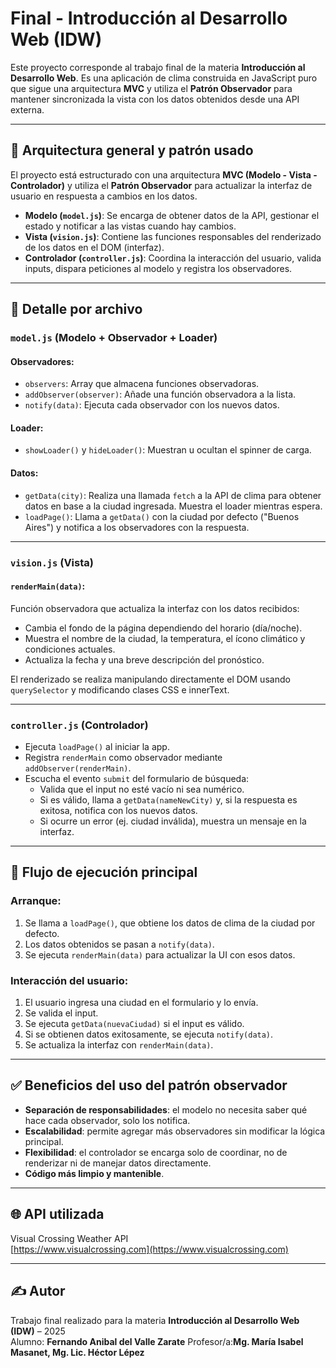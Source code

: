 # Final - Introducción al Desarrollo Web (IDW)

Este proyecto corresponde al trabajo final de la materia **Introducción al Desarrollo Web**. Es una aplicación de clima construida en JavaScript puro que sigue una arquitectura **MVC** y utiliza el **Patrón Observador** para mantener sincronizada la vista con los datos obtenidos desde una API externa.

---

## 🧠 Arquitectura general y patrón usado

El proyecto está estructurado con una arquitectura **MVC (Modelo - Vista - Controlador)** y utiliza el **Patrón Observador** para actualizar la interfaz de usuario en respuesta a cambios en los datos.

- **Modelo (`model.js`)**: Se encarga de obtener datos de la API, gestionar el estado y notificar a las vistas cuando hay cambios.
- **Vista (`vision.js`)**: Contiene las funciones responsables del renderizado de los datos en el DOM (interfaz).
- **Controlador (`controller.js`)**: Coordina la interacción del usuario, valida inputs, dispara peticiones al modelo y registra los observadores.

---

## 📁 Detalle por archivo

### `model.js` (Modelo + Observador + Loader)

#### Observadores:

- `observers`: Array que almacena funciones observadoras.
- `addObserver(observer)`: Añade una función observadora a la lista.
- `notify(data)`: Ejecuta cada observador con los nuevos datos.

#### Loader:

- `showLoader()` y `hideLoader()`: Muestran u ocultan el spinner de carga.

#### Datos:

- `getData(city)`: Realiza una llamada `fetch` a la API de clima para obtener datos en base a la ciudad ingresada. Muestra el loader mientras espera.
- `loadPage()`: Llama a `getData()` con la ciudad por defecto ("Buenos Aires") y notifica a los observadores con la respuesta.

---

### `vision.js` (Vista)

#### `renderMain(data)`:

Función observadora que actualiza la interfaz con los datos recibidos:

- Cambia el fondo de la página dependiendo del horario (día/noche).
- Muestra el nombre de la ciudad, la temperatura, el ícono climático y condiciones actuales.
- Actualiza la fecha y una breve descripción del pronóstico.

El renderizado se realiza manipulando directamente el DOM usando `querySelector` y modificando clases CSS e innerText.

---

### `controller.js` (Controlador)

- Ejecuta `loadPage()` al iniciar la app.
- Registra `renderMain` como observador mediante `addObserver(renderMain)`.
- Escucha el evento `submit` del formulario de búsqueda:
  - Valida que el input no esté vacío ni sea numérico.
  - Si es válido, llama a `getData(nameNewCity)` y, si la respuesta es exitosa, notifica con los nuevos datos.
  - Si ocurre un error (ej. ciudad inválida), muestra un mensaje en la interfaz.

---

## 🔄 Flujo de ejecución principal

### Arranque:

1. Se llama a `loadPage()`, que obtiene los datos de clima de la ciudad por defecto.
2. Los datos obtenidos se pasan a `notify(data)`.
3. Se ejecuta `renderMain(data)` para actualizar la UI con esos datos.

### Interacción del usuario:

1. El usuario ingresa una ciudad en el formulario y lo envía.
2. Se valida el input.
3. Se ejecuta `getData(nuevaCiudad)` si el input es válido.
4. Si se obtienen datos exitosamente, se ejecuta `notify(data)`.
5. Se actualiza la interfaz con `renderMain(data)`.

---

## ✅ Beneficios del uso del patrón observador

- **Separación de responsabilidades**: el modelo no necesita saber qué hace cada observador, solo los notifica.
- **Escalabilidad**: permite agregar más observadores sin modificar la lógica principal.
- **Flexibilidad**: el controlador se encarga solo de coordinar, no de renderizar ni de manejar datos directamente.
- **Código más limpio y mantenible**.

---

## 🌐 API utilizada

Visual Crossing Weather API  
[https://www.visualcrossing.com](https://www.visualcrossing.com)

---

## ✍️ Autor

Trabajo final realizado para la materia **Introducción al Desarrollo Web (IDW)** – 2025  
Alumno: **Fernando Anibal del Valle Zarate**
Profesor/a:**Mg. María Isabel Masanet, Mg. Lic. Héctor Lépez**
